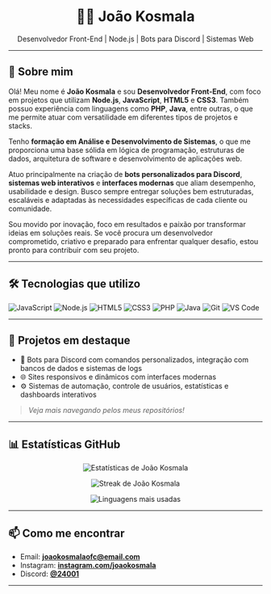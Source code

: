 <h1 align="center">👨‍💻 João Kosmala</h1>

<p align="center">
Desenvolvedor Front-End | Node.js | Bots para Discord | Sistemas Web  
</p>

---

## 👋 Sobre mim

Olá! Meu nome é **João Kosmala** e sou **Desenvolvedor Front-End**, com foco em projetos que utilizam **Node.js**, **JavaScript**, **HTML5** e **CSS3**. Também possuo experiência com linguagens como **PHP**, **Java**, entre outras, o que me permite atuar com versatilidade em diferentes tipos de projetos e stacks.

Tenho **formação em Análise e Desenvolvimento de Sistemas**, o que me proporciona uma base sólida em lógica de programação, estruturas de dados, arquitetura de software e desenvolvimento de aplicações web.

Atuo principalmente na criação de **bots personalizados para Discord**, **sistemas web interativos** e **interfaces modernas** que aliam desempenho, usabilidade e design. Busco sempre entregar soluções bem estruturadas, escaláveis e adaptadas às necessidades específicas de cada cliente ou comunidade.

Sou movido por inovação, foco em resultados e paixão por transformar ideias em soluções reais. Se você procura um desenvolvedor comprometido, criativo e preparado para enfrentar qualquer desafio, estou pronto para contribuir com seu projeto.

---

## 🛠️ Tecnologias que utilizo

![JavaScript](https://img.shields.io/badge/-JavaScript-F7DF1E?style=flat&logo=javascript&logoColor=black)
![Node.js](https://img.shields.io/badge/-Node.js-339933?style=flat&logo=node.js&logoColor=white)
![HTML5](https://img.shields.io/badge/-HTML5-E34F26?style=flat&logo=html5&logoColor=white)
![CSS3](https://img.shields.io/badge/-CSS3-1572B6?style=flat&logo=css3&logoColor=white)
![PHP](https://img.shields.io/badge/-PHP-777BB4?style=flat&logo=php&logoColor=white)
![Java](https://img.shields.io/badge/-Java-007396?style=flat&logo=java&logoColor=white)
![Git](https://img.shields.io/badge/-Git-F05032?style=flat&logo=git&logoColor=white)
![VS Code](https://img.shields.io/badge/-VS%20Code-007ACC?style=flat&logo=visual-studio-code&logoColor=white)

---

## 🚀 Projetos em destaque

- 🔧 Bots para Discord com comandos personalizados, integração com bancos de dados e sistemas de logs
- 🌐 Sites responsivos e dinâmicos com interfaces modernas
- ⚙️ Sistemas de automação, controle de usuários, estatísticas e dashboards interativos

> *Veja mais navegando pelos meus repositórios!*

---

## 📊 Estatísticas GitHub

<p align="center">
  <img src="https://github-readme-stats.vercel.app/api?username=joaokosmala&show_icons=true&theme=radical" alt="Estatísticas de João Kosmala" />
</p>

<p align="center">
  <img src="https://github-readme-streak-stats.herokuapp.com/?user=joaokosmala&theme=radical" alt="Streak de João Kosmala" />
</p>

<p align="center">
  <img src="https://github-readme-stats.vercel.app/api/top-langs/?username=joaokosmala&layout=compact&theme=radical" alt="Linguagens mais usadas" />
</p>

---

## 📫 Como me encontrar

- Email: **joaokosmalaofc@email.com**
- Instagram: **[instagram.com/joaokosmala](https://instagram.com/joaokosmala)**
- Discord: **[@24001](https://discord.com/channels/@me/1226298476434952265)**

---


